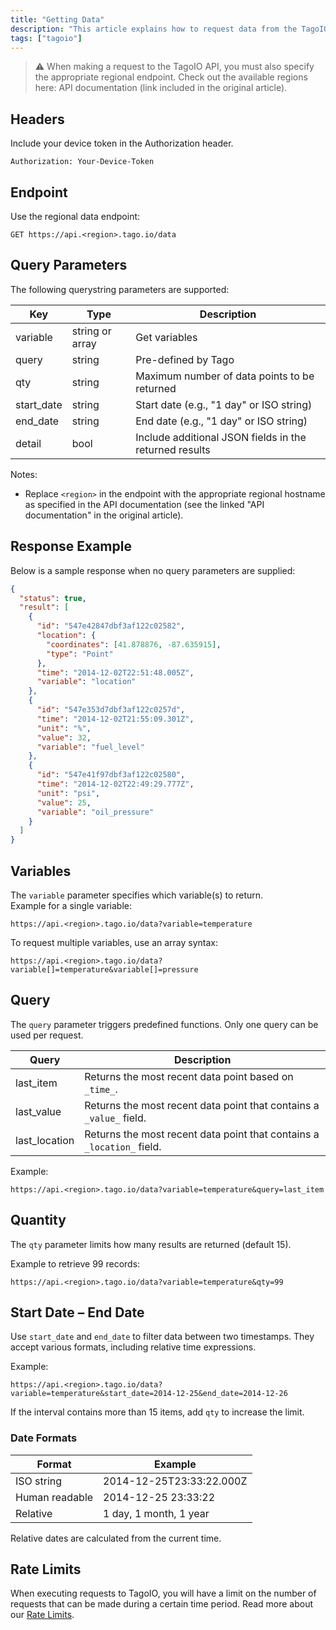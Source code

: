 ```yaml
---
title: "Getting Data"
description: "This article explains how to request data from the TagoIO API, including the required regional endpoint, authorization header, endpoint URL, and available query parameters with their types and descriptions."
tags: ["tagoio"]
---
```

> ⚠️ When making a request to the TagoIO API, you must also specify the appropriate regional endpoint. Check out the available regions here: API documentation (link included in the original article).

## Headers
Include your device token in the Authorization header.

```http
Authorization: Your-Device-Token
```

## Endpoint
Use the regional data endpoint:

```http
GET https://api.<region>.tago.io/data
```

## Query Parameters
The following querystring parameters are supported:

| Key         | Type            | Description |
|-------------|-----------------|-------------|
| variable    | string or array | Get variables |
| query       | string          | Pre-defined by Tago |
| qty         | string          | Maximum number of data points to be returned |
| start_date  | string          | Start date (e.g., "1 day" or ISO string) |
| end_date    | string          | End date (e.g., "1 day" or ISO string) |
| detail      | bool            | Include additional JSON fields in the returned results |

Notes:
- Replace `<region>` in the endpoint with the appropriate regional hostname as specified in the API documentation (see the linked "API documentation" in the original article).

## Response Example
Below is a sample response when no query parameters are supplied:

```json
{
  "status": true,
  "result": [
    {
      "id": "547e42847dbf3af122c02582",
      "location": {
        "coordinates": [41.878876, -87.635915],
        "type": "Point"
      },
      "time": "2014-12-02T22:51:48.005Z",
      "variable": "location"
    },
    {
      "id": "547e353d7dbf3af122c0257d",
      "time": "2014-12-02T21:55:09.301Z",
      "unit": "%",
      "value": 32,
      "variable": "fuel_level"
    },
    {
      "id": "547e41f97dbf3af122c02580",
      "time": "2014-12-02T22:49:29.777Z",
      "unit": "psi",
      "value": 25,
      "variable": "oil_pressure"
    }
  ]
}
```

## Variables
The `variable` parameter specifies which variable(s) to return.  
Example for a single variable:

```
https://api.<region>.tago.io/data?variable=temperature
```

To request multiple variables, use an array syntax:

```
https://api.<region>.tago.io/data?variable[]=temperature&variable[]=pressure
```

## Query
The `query` parameter triggers predefined functions. Only one query can be used per request.

| Query | Description |
|-------|-------------|
| last_item | Returns the most recent data point based on `_time_`. |
| last_value | Returns the most recent data point that contains a `_value_` field. |
| last_location | Returns the most recent data point that contains a `_location_` field. |

Example:

```
https://api.<region>.tago.io/data?variable=temperature&query=last_item
```

## Quantity
The `qty` parameter limits how many results are returned (default 15).

Example to retrieve 99 records:

```
https://api.<region>.tago.io/data?variable=temperature&qty=99
```

## Start Date – End Date
Use `start_date` and `end_date` to filter data between two timestamps. They accept various formats, including relative time expressions.

Example:

```
https://api.<region>.tago.io/data?variable=temperature&start_date=2014-12-25&end_date=2014-12-26
```

If the interval contains more than 15 items, add `qty` to increase the limit.

### Date Formats
| Format | Example |
|--------|---------|
| ISO string | 2014-12-25T23:33:22.000Z |
| Human readable | 2014-12-25 23:33:22 |
| Relative | 1 day, 1 month, 1 year |

Relative dates are calculated from the current time.

## Rate Limits
When executing requests to TagoIO, you will have a limit on the number of requests that can be made during a certain time period. Read more about our [Rate Limits](../rate-limits-hard-limits).